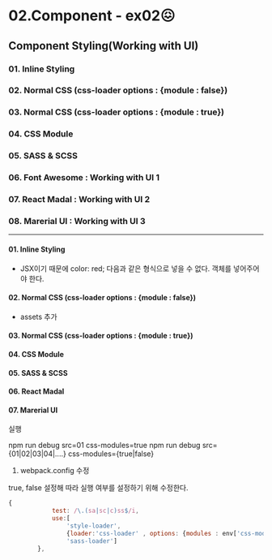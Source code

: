 # 02.Component - ex02😖
## Component Styling(Working with UI)

### 01. Inline Styling
### 02. Normal CSS (css-loader options : {module : false})
### 03. Normal CSS (css-loader options : {module : true})
### 04. CSS Module
### 05. SASS & SCSS
### 06. Font Awesome : Working with UI 1
### 07. React Madal : Working with UI 2
### 08. Marerial UI : Working with UI 3


---

#### 01. Inline Styling
- JSX이기 때문에 color: red; 다음과 같은 형식으로 넣을 수 없다. 객체를 넣어주어야 한다.


#### 02. Normal CSS (css-loader options : {module : false})
- assets 추가



#### 03. Normal CSS (css-loader options : {module : true})
#### 04. CSS Module

#### 05. SASS & SCSS

#### 06. React Madal
#### 07. Marerial UI


실행

npm run debug src=01 css-modules=true
npm run debug src={01|02|03|04|....} css-modules={true|false}


1. webpack.config 수정

true, false 설정해 따라 실행 여부를 설정하기 위해 수정한다.

```javascript
{
            test: /\.(sa|sc|c)ss$/i,
            use:[ 
                'style-loader',
                {loader:'css-loader' , options: {modules : env['css-modules'] != 'false' },
                'sass-loader']
        },

```